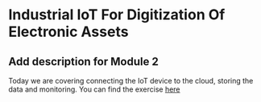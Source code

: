 # Industrial IoT For Digitization Of Electronic Assets

## Add description for Module 2

Today we are covering connecting the IoT device to the cloud, storing the data and monitoring. 
You can find the exercise [here](cloud.md)